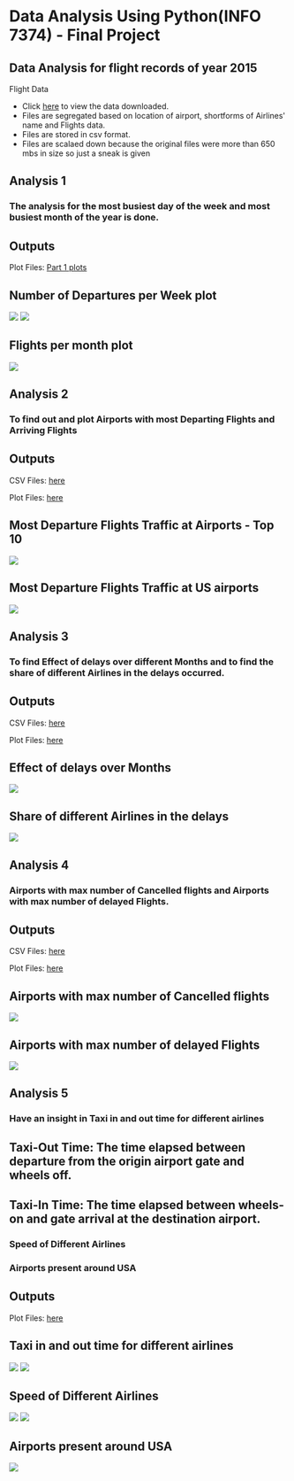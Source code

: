 #  Data Analysis Using Python(INFO 7374) - Final Project

## Data Analysis for flight records of year 2015

Flight Data

 * Click <a href="Data">here</a> to view the data downloaded.
 * Files are segregated based on location of airport, shortforms of Airlines' name and Flights data.
 * Files are stored in csv format.
 * Files are scalaed down because the original files were more than 650 mbs in size so just a sneak is given
    

## Analysis 1

### The analysis for the most busiest day of the week and most busiest month of the year is done.

## Outputs

Plot Files: <a href="Part1/Part1png">Part 1 plots</a>

## Number of Departures per Week plot

<img src="Part1/Part1png/DayOfWeek.PNG">
<img src="Part1/Part1png/Part1Plot.PNG">

## Flights per month plot

<img src="Part1/Part1png/Part1Plot2.PNG">

## Analysis 2


### To find out and plot Airports with most Departing Flights and Arriving Flights

## Outputs

CSV Files: <a href="Part2/part2CSVs">here</a>

Plot Files: <a href="Part2/part2PNG">here </a>
## Most Departure Flights Traffic at Airports - Top 10 

<img src="Part2/part2PNG/Part2Plot2.png">

## Most Departure Flights Traffic at US airports

<img src="Part2/part2PNG/Part2Plot.png">

## Analysis 3


### To find Effect of delays over different Months and to find the share of different Airlines in the delays occurred.

## Outputs

CSV Files:  <a href="Part3/part3CSVs">here</a>

Plot Files: <a href="Part3/Part3PNG">here</a>

## Effect of delays over Months

<img src="Part3/Part3PNG/Part3Plot.PNG">

## Share of different Airlines in the delays

<img src="Part3/Part3PNG/Part3Plot2.PNG">

## Analysis 4

### Airports with max number of Cancelled flights and Airports with max number of delayed Flights.

## Outputs


CSV Files:   <a href="Part4/part4CSVs">here</a>

Plot Files:  <a href="Part4/Part4PNG">here</a>

##  Airports with max number of Cancelled flights

<img src="Part4/Part4PNG/Part4.PNG">

## Airports with max number of delayed Flights

<img src="Part4/Part4PNG/Part4Part2.PNG">

## Analysis 5


### Have an insight in Taxi in and out time for different airlines
## Taxi-Out Time: The time elapsed between departure from the origin airport gate and wheels off.
## Taxi-In Time: The time elapsed between wheels-on and gate arrival at the destination airport.

### Speed of Different Airlines

### Airports present around USA

## Outputs



Plot Files:  <a href="part5/part5PNG">here</a>

##  Taxi in and out time for different airlines

<img src="part5/part5PNG/part5Plot1.PNG">
<img src="part5/part5PNG/part5Plot1.PNG">

## Speed of Different Airlines

<img src="part5/part5PNG/part5Plot2.PNG">
<img src="part5/part5PNG/part5Plot2.PNG">

## Airports present around USA

<img src="part5/part5PNG/part5Plot3.PNG">
